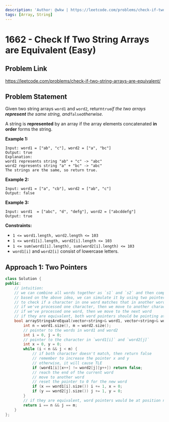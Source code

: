 ```yaml
---
description: 'Author: @wkw | https://leetcode.com/problems/check-if-two-string-arrays-are-equivalent/'
tags: [Array, String]
---
```


# 1662 - Check If Two String Arrays are Equivalent (Easy)

## Problem Link

https://leetcode.com/problems/check-if-two-string-arrays-are-equivalent/

## Problem Statement

Given two string arrays `word1` and `word2`, return`true`_if the two arrays **represent** the same string, and_`false`_otherwise._

A string is **represented** by an array if the array elements concatenated **in order** forms the string.

**Example 1:**

```
Input: word1 = ["ab", "c"], word2 = ["a", "bc"]
Output: true
Explanation:
word1 represents string "ab" + "c" -> "abc"
word2 represents string "a" + "bc" -> "abc"
The strings are the same, so return true.
```

**Example 2:**

```
Input: word1 = ["a", "cb"], word2 = ["ab", "c"]
Output: false
```

**Example 3:**

```
Input: word1  = ["abc", "d", "defg"], word2 = ["abcddefg"]
Output: true
```

**Constraints:**

- `1 <= word1.length, word2.length <= 103`
- `1 <= word1[i].length, word2[i].length <= 103`
- `1 <= sum(word1[i].length), sum(word2[i].length) <= 103`
- `word1[i]` and `word2[i]` consist of lowercase letters.

## Approach 1: Two Pointers

<Tabs>
<TabItem value="cpp" label="C++">
<SolutionAuthor name="@wkw"/>

```cpp
class Solution {
public:
    // intuition:
    // we can combine all words together as `s1` and `s2` and then compare,
    // based on the above idea, we can simulate it by using two pointers
    // to check if a character in one word matches that in another word
    // if we've processed one character, then we move to another character in the same word
    // if we've processed one word, then we move to the next word
    // if they are equivalent, both word pointers should be pointing at the end
    bool arrayStringsAreEqual(vector<string>& word1, vector<string>& word2) {
        int n = word1.size(), m = word2.size();
        // pointer to the words in word1 and word2
        int i = 0, j = 0;
        // pointer to the character in `word1[i]` and `word2[j]`
        int x = 0, y = 0;
        while (i < n && j < m) {
            // if both character doesn't match, then return false
            // remember to increase the pointer x and y
            // otherwise, it will cause TLE
            if (word1[i][x++] != word2[j][y++]) return false;
            // reach the end of the current word
            // move to another word
            // reset the pointer to 0 for the new word
            if (x == word1[i].size()) i += 1, x = 0;
            if (y == word2[j].size()) j += 1, y = 0;
        }
        // if they are equivalent, word pointers would be at position n and m
        return i == n && j == m;
    }
};
```

</TabItem>
</Tabs>
